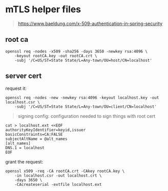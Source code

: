 # mTLS helper files

> https://www.baeldung.com/x-509-authentication-in-spring-security

## root ca

```shell
openssl req -nodes -x509 -sha256 -days 3650 -newkey rsa:4096 \
    -keyout rootCA.key -out rootCA.crt \
    -subj '/C=US/ST=State State/L=Any-town/OU=host/CN=localhost'
```

## server cert

request it:

```shell
openssl req -nodes -new -newkey rsa:4096 -keyout localhost.key -out localhost.csr \
    -subj '/C=US/ST=State State/L=Any-town/OU=client/CN=localhost'
```

> signing config: configuration needed to sign things with root cert

```shell
cat > localhost.ext <<EOF
authorityKeyIdentifier=keyid,issuer
basicConstraints=CA:FALSE
subjectAltName = @alt_names
[alt_names]
DNS.1 = localhost
EOF
```

grant the request:

```shell
openssl x509 -req -CA rootCA.crt -CAkey rootCA.key \
    -in localhost.csr -out localhost.crt \
    -days 3650 \
    -CAcreateserial -extfile localhost.ext
```
